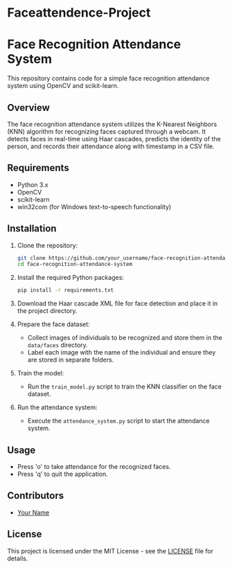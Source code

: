 # Faceattendence-Project

# Face Recognition Attendance System

This repository contains code for a simple face recognition attendance system using OpenCV and scikit-learn.

## Overview

The face recognition attendance system utilizes the K-Nearest Neighbors (KNN) algorithm for recognizing faces captured through a webcam. It detects faces in real-time using Haar cascades, predicts the identity of the person, and records their attendance along with timestamp in a CSV file.

## Requirements

- Python 3.x
- OpenCV
- scikit-learn
- win32com (for Windows text-to-speech functionality)

## Installation

1. Clone the repository:

    ```bash
    git clone https://github.com/your_username/face-recognition-attendance-system.git
    cd face-recognition-attendance-system
    ```

2. Install the required Python packages:

    ```bash
    pip install -r requirements.txt
    ```

3. Download the Haar cascade XML file for face detection and place it in the project directory.

4. Prepare the face dataset: 

    - Collect images of individuals to be recognized and store them in the `data/faces` directory.
    - Label each image with the name of the individual and ensure they are stored in separate folders.

5. Train the model:

    - Run the `train_model.py` script to train the KNN classifier on the face dataset.

6. Run the attendance system:

    - Execute the `attendance_system.py` script to start the attendance system.

## Usage

- Press 'o' to take attendance for the recognized faces.
- Press 'q' to quit the application.

## Contributors

- [Your Name](https://github.com/your_username)

## License

This project is licensed under the MIT License - see the [LICENSE](LICENSE) file for details.
